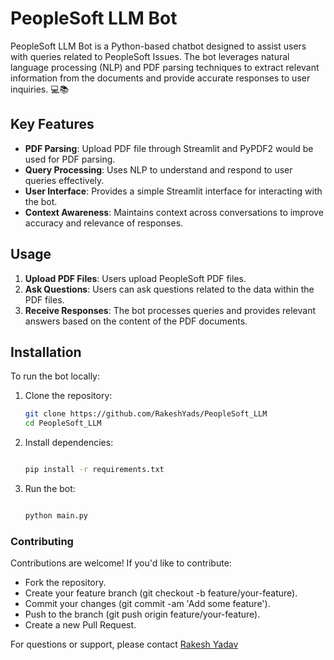 
# PeopleSoft LLM Bot
PeopleSoft LLM Bot is a Python-based chatbot designed to assist users with queries related to PeopleSoft Issues. The bot leverages natural language processing (NLP) and PDF parsing techniques to extract relevant information from the documents and provide accurate responses to user inquiries. 💻📚

## Key Features

- **PDF Parsing**: Upload PDF file through Streamlit and PyPDF2 would be used for PDF parsing.
- **Query Processing**: Uses NLP to understand and respond to user queries effectively.
- **User Interface**: Provides a simple Streamlit interface for interacting with the bot.
- **Context Awareness**: Maintains context across conversations to improve accuracy and relevance of responses.


## Usage

1. **Upload PDF Files**: Users upload PeopleSoft PDF files.
2. **Ask Questions**: Users can ask questions related to the data within the PDF files.
3. **Receive Responses**: The bot processes queries and provides relevant answers based on the content of the PDF documents.

## Installation

To run the bot locally:

1. Clone the repository:
   ```bash
   git clone https://github.com/RakeshYads/PeopleSoft_LLM
   cd PeopleSoft_LLM
   ```

 2. Install dependencies:

    ```bash

    pip install -r requirements.txt
    ```
 3. Run the bot:
    ```bash

    python main.py
    ```
### Contributing

Contributions are welcome! If you'd like to contribute:

   - Fork the repository.
   - Create your feature branch (git checkout -b feature/your-feature).
   - Commit your changes (git commit -am 'Add some feature').
   - Push to the branch (git push origin feature/your-feature).
   - Create a new Pull Request.

For questions or support, please contact [Rakesh Yadav](https://www.linkedin.com/in/rakesh-yadav-556724118/)
